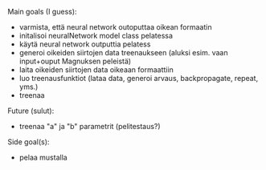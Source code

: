 Main goals (I guess):
- varmista, että neural network outoputtaa oikean formaatin
- initalisoi neuralNetwork model class pelatessa
- käytä neural network outputtia pelatess
- generoi oikeiden siirtojen data treenaukseen (aluksi esim. vaan input+ouput Magnuksen peleistä)
- laita oikeiden siirtojen data oikeaan formaattiin
- luo treenausfunktiot (lataa data, generoi arvaus, backpropagate, repeat, yms.)
- treenaa

Future (sulut):
- treenaa "a" ja "b" parametrit (pelitestaus?)

Side goal(s):
- pelaa mustalla